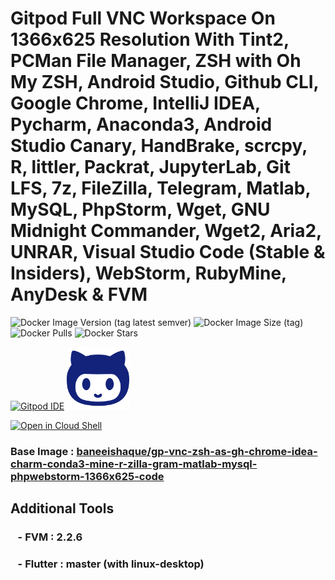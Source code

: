 # Gitpod Full VNC Workspace On 1366x625 Resolution With Tint2, PCMan File Manager, ZSH with Oh My ZSH, Android Studio, Github CLI, Google Chrome, IntelliJ IDEA, Pycharm, Anaconda3, Android Studio Canary, HandBrake, scrcpy, R, littler, Packrat, JupyterLab, Git LFS, 7z, FileZilla, Telegram, Matlab, MySQL, PhpStorm, Wget, GNU Midnight Commander, Wget2, Aria2, UNRAR, Visual Studio Code (Stable & Insiders), WebStorm, RubyMine, AnyDesk & FVM

![Docker Image Version (tag latest semver)](https://img.shields.io/docker/v/baneeishaque/gp-zsh-as-gh-chrome-idea-charm-conda3-mine-r-zilla-gram-matlab-mysql-phpwebstorm-1366x625-code-fvm/latest)
![Docker Image Size (tag)](https://img.shields.io/docker/image-size/baneeishaque/gp-zsh-as-gh-chrome-idea-charm-conda3-mine-r-zilla-gram-matlab-mysql-phpwebstorm-1366x625-code-fvm/latest)
![Docker Pulls](https://img.shields.io/docker/pulls/baneeishaque/gp-zsh-as-gh-chrome-idea-charm-conda3-mine-r-zilla-gram-matlab-mysql-phpwebstorm-1366x625-code-fvm)
![Docker Stars](https://img.shields.io/docker/stars/baneeishaque/gp-zsh-as-gh-chrome-idea-charm-conda3-mine-r-zilla-gram-matlab-mysql-phpwebstorm-1366x625-code-fvm)

<a href="https://gitpod.io/#https://github.com/Baneeishaque/gp-zsh-as-gh-chrome-idea-charm-conda3-mine-r-zilla-gram-matlab-mysql-phpwebstorm-1366x625-code-fvm"><img src="https://icons-for-free.com/iconfiles/png/512/gitpod-1324440164066425542.png" alt="Gitpod IDE" width="100" height="100"></a>
<a href="https://github1s.com/Baneeishaque/gp-zsh-as-gh-chrome-idea-charm-conda3-mine-r-zilla-gram-matlab-mysql-phpwebstorm-1366x625-code-fvm"><img src="https://raw.githubusercontent.com/conwnet/github1s/master/resources/images/logo.svg" alt="Github1s Editor" width="100" height="100"></a>

[![Open in Cloud Shell](https://gstatic.com/cloudssh/images/open-btn.svg)](https://ssh.cloud.google.com/cloudshell/editor?cloudshell_git_repo=https://github.com/Baneeishaque/gp-zsh-as-gh-chrome-idea-charm-conda3-mine-r-zilla-gram-matlab-mysql-phpwebstorm-1366x625-code-fvm)

### Base Image : [baneeishaque/gp-vnc-zsh-as-gh-chrome-idea-charm-conda3-mine-r-zilla-gram-matlab-mysql-phpwebstorm-1366x625-code](https://hub.docker.com/repository/docker/baneeishaque/gp-vnc-zsh-as-gh-chrome-idea-charm-conda3-mine-r-zilla-gram-matlab-mysql-phpwebstorm-1366x625-code)  

## Additional Tools
### &nbsp;&nbsp; - FVM : 2.2.6
### &nbsp;&nbsp; - Flutter : master (with linux-desktop)

[//]: # "[![Gitpod ready-to-code](https://img.shields.io/badge/Gitpod-ready--to--code-blue?logo=gitpod)](https://gitpod.io/#https://github.com/Baneeishaque/gp-zsh-as-gh-chrome-idea-charm-conda3-mine-r-zilla-gram-matlab-mysql-phpwebstorm-1366x625-code-fvm)"
